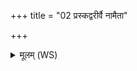 +++
title = "02 प्रस्कद्वरीर्वै नामैता"

+++
<details><summary>मूलम् (WS)</summary>

प्रस्कद्वरीर्वै नामैता आपो यत्पृष्वास्तासामादित्योऽधिपतिः।  
यो वा एताः प्रस्कद्वरीरापो वेदादित्यमधिपतिम् ।  
यथैता एतस्मिन्नुद्यति प्रस्कन्दन्त्येवास्मिन्नायति प्रस्कन्दन्त्यधिपतिर्भवति स्वानां चान्येषां च य एवं वेद ॥ २ ॥
</details>
